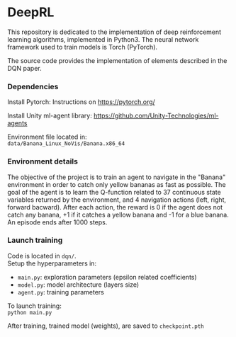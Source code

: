 # DeepRL
This repository is dedicated to the implementation of deep reinforcement learning algorithms, implemented in Python3. The neural network framework used to train models is Torch (PyTorch).

The source code provides the implementation of elements described in the DQN paper. 

### Dependencies
Install Pytorch:
Instructions on https://pytorch.org/

Install Unity ml-agent library:
https://github.com/Unity-Technologies/ml-agents

Environment file located in:  
`data/Banana_Linux_NoVis/Banana.x86_64`


### Environment details
The objective of the project is to train an agent to navigate in the "Banana" environment in order to catch only yellow bananas as fast as possible. The goal of the agent is to learn the Q-function related to 37 continuous state variables returned by the environment, and 4 navigation actions (left, right, forward bacward). After each action, the reward is 0 if the agent does not catch any banana, +1 if it catches a yellow banana and -1 for a blue banana. An episode ends after 1000 steps.

### Launch training
Code is located in `dqn/`.  
Setup the hyperparameters in:
* `main.py`: exploration parameters (epsilon related coefficients)
* `model.py`: model architecture (layers size)
* `agent.py`: training parameters

To launch training:  
`python main.py`

After training, trained model (weights), are saved to `checkpoint.pth`
